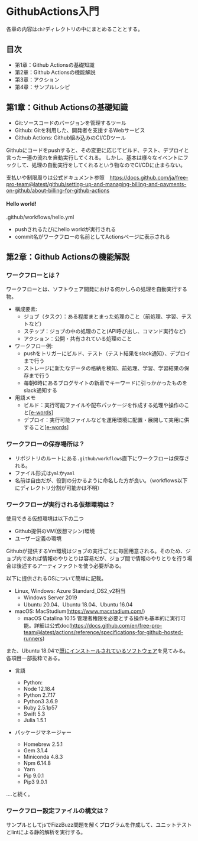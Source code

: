 # GithubActions入門

各章の内容は`ch?`ディレクトリの中にまとめることとする。


## 目次
- 第1章：Github Actionsの基礎知識
- 第2章：Github Actionsの機能解説
- 第3章：アクション
- 第4章：サンプルレシピ


## 第1章：Github Actionsの基礎知識

- Git:ソースコードのバージョンを管理するツール
- Github: Gitを利用した、開発者を支援するWebサービス
- Github Actions: Github組み込みのCI/CDツール

Githubにコードをpushすると、その変更に応じてビルド、テスト、デプロイと言った一連の流れを自動実行してくれる。
しかし、基本は様々なイベントにフックして、処理の自動実行をしてくれるという物なのでCI/CDに止まらない。


支払いや制限周りは公式ドキュメント参照　https://docs.github.com/ja/free-pro-team@latest/github/setting-up-and-managing-billing-and-payments-on-github/about-billing-for-github-actions


#### Hello world!
.github/workflows/hello.yml

- pushされるたびにhello worldが実行される
- commit名がワークフローの名前としてActionsページに表示される


## 第2章：Github Actionsの機能解説

### ワークフローとは？
ワークフローとは、ソフトウェア開発における何かしらの処理を自動実行する物。
- 構成要素:
    - ジョブ（タスク）：ある程度まとまった処理のこと（前処理、学習、テストなど）
    - ステップ：ジョブの中の処理のこと(API呼び出し、コマンド実行など)
    - アクション：公開・共有されている処理のこと
- ワークフロー例:
    - pushをトリガーにビルド、テスト（テスト結果をslack通知）、デプロイまで行う
    - ストレージに新たなデータの格納を検知、前処理、学習、学習結果の保存まで行う
    - 毎朝6時にあるブログサイトの新着でキーワードに引っかかったものをslack通知する
- 用語メモ
    - ビルド：実行可能ファイルや配布パッケージを作成する処理や操作のこと[[e-words](http://e-words.jp/w/%E3%83%93%E3%83%AB%E3%83%89.html#:~:text=%E3%83%93%E3%83%AB%E3%83%89%E3%81%A8%E3%81%AF%E3%80%81%E7%B5%84%E3%81%BF%E7%AB%8B%E3%81%A6%E3%82%8B%E3%80%81%E5%BB%BA%E3%81%A6%E3%82%8B,%E3%82%92%E6%8C%87%E3%81%99%E5%A0%B4%E5%90%88%E3%82%82%E3%81%82%E3%82%8B%E3%80%82)]
    - デプロイ：実行可能ファイルなどを運用環境に配置・展開して実用に供すること[[e-words](http://e-words.jp/w/%E3%83%87%E3%83%97%E3%83%AD%E3%82%A4.html)]

### ワークフローの保存場所は？
- リポジトリのルートにある`.github/workflows`直下にワークフローは保存される。
- ファイル形式は`yml`か`yaml`
- 名前は自由だが、役割の分かるように命名した方が良い。（workflows以下にディレクトリ分割が可能かは不明）

### ワークフローが実行される仮想環境は？

使用できる仮想環境は以下の二つ
- Github提供のVM(仮想マシン)環境
- ユーザー定義の環境

Githubが提供するVm環境はジョブの実行ごとに毎回用意される。そのため、ジョブ内であれば情報のやりとりは容易だが、ジョブ間で情報のやりとりを行う場合は後述するアーティファクトを使う必要がある。

以下に提供されるOSについて簡単に記載。
- Linux, Windows: Azure Standard_DS2_v2相当
    - Windows Server 2019
    - Ubuntu 20.04、Ubuntu 18.04、Ubuntu 16.04
- macOS: MacStudium(https://www.macstadium.com/)
    - macOS Catalina 10.15
管理者権限を必要とする操作も基本的に実行可能。詳細は公式doc(https://docs.github.com/en/free-pro-team@latest/actions/reference/specifications-for-github-hosted-runners)


また、Ubuntu 18.04で[既にインストールされているソフトウェア](https://github.com/actions/virtual-environments/blob/main/images/linux/Ubuntu1804-README.md)を見てみる。各項目一部抜粋である。

- 言語
    - Python: 
    - Node 12.18.4
    - Python 2.7.17
    - Python3 3.6.9
    - Ruby 2.5.1p57
    - Swift 5.3
    - Julia 1.5.1

- パッケージマネージャー
    - Homebrew 2.5.1
    - Gem 3.1.4
    - Miniconda 4.8.3
    - Npm 6.14.8
    - Yarn
    - Pip 9.0.1
    - Pip3 9.0.1

....と続く。

### ワークフロー設定ファイルの構文は？
サンプルとしてjsでFizzBuzz問題を解くプログラムを作成して、ユニットテストとlintによる静的解析を実行する。


